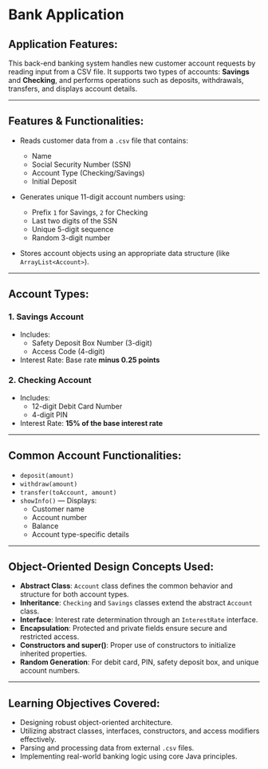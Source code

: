 # Bank Application

## Application Features:

This back-end banking system handles new customer account requests by reading input from a CSV file. It supports two types of accounts: **Savings** and **Checking**, and performs operations such as deposits, withdrawals, transfers, and displays account details.

---

## Features & Functionalities:

- Reads customer data from a `.csv` file that contains:
  - Name
  - Social Security Number (SSN)
  - Account Type (Checking/Savings)
  - Initial Deposit

- Generates unique 11-digit account numbers using:
  - Prefix `1` for Savings, `2` for Checking
  - Last two digits of the SSN
  - Unique 5-digit sequence
  - Random 3-digit number

- Stores account objects using an appropriate data structure (like `ArrayList<Account>`).

---

## Account Types:

### 1. **Savings Account**
- Includes:
  - Safety Deposit Box Number (3-digit)
  - Access Code (4-digit)
- Interest Rate: Base rate **minus 0.25 points**

### 2. **Checking Account**
- Includes:
  - 12-digit Debit Card Number
  - 4-digit PIN
- Interest Rate: **15% of the base interest rate**

---

## Common Account Functionalities:
- `deposit(amount)`
- `withdraw(amount)`
- `transfer(toAccount, amount)`
- `showInfo()` — Displays:
  - Customer name
  - Account number
  - Balance
  - Account type-specific details

---

## Object-Oriented Design Concepts Used:

- **Abstract Class**: `Account` class defines the common behavior and structure for both account types.
- **Inheritance**: `Checking` and `Savings` classes extend the abstract `Account` class.
- **Interface**: Interest rate determination through an `InterestRate` interface.
- **Encapsulation**: Protected and private fields ensure secure and restricted access.
- **Constructors and super()**: Proper use of constructors to initialize inherited properties.
- **Random Generation**: For debit card, PIN, safety deposit box, and unique account numbers.

---

## Learning Objectives Covered:
- Designing robust object-oriented architecture.
- Utilizing abstract classes, interfaces, constructors, and access modifiers effectively.
- Parsing and processing data from external `.csv` files.
- Implementing real-world banking logic using core Java principles.
